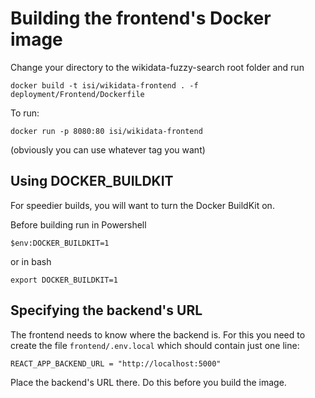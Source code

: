 # Building the frontend's Docker image

Change your directory to the wikidata-fuzzy-search root folder and run

    docker build -t isi/wikidata-frontend . -f deployment/Frontend/Dockerfile 

To run:

    docker run -p 8080:80 isi/wikidata-frontend

(obviously you can use whatever tag you want)

## Using DOCKER_BUILDKIT
For speedier builds, you will want to turn the Docker BuildKit on.

Before building run in Powershell

    $env:DOCKER_BUILDKIT=1

or in bash

    export DOCKER_BUILDKIT=1

## Specifying the backend's URL
The frontend needs to know where the backend is. For this you need to create the file `frontend/.env.local` which should contain just one line:

    REACT_APP_BACKEND_URL = "http://localhost:5000"

Place the backend's URL there. Do this before you build the image.
